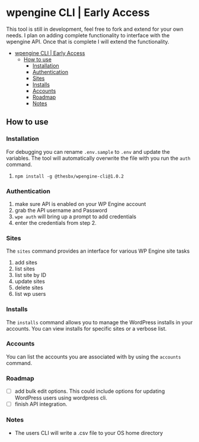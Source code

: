 # wpengine CLI | Early Access

This tool is still in development, feel free to fork and extend for your own needs. I plan on adding complete functionality to interface with the wpengine API. Once that is complete I will extend the functionality.

- [wpengine CLI | Early Access](#wpengine-cli--early-access)
  - [How to use](#how-to-use)
    - [Installation](#installation)
    - [Authentication](#authentication)
    - [Sites](#sites)
    - [Installs](#installs)
    - [Accounts](#accounts)
    - [Roadmap](#roadmap)
    - [Notes](#notes)

## How to use

### Installation

For debugging you can rename `.env.sample` to `.env` and update the variables. The tool will automatically overwrite the file with you run the `auth` command.

1. `npm install -g @thesbx/wpengine-cli@1.0.2`

### Authentication

1. make sure API is enabled on your WP Engine account
2. grab the API username and Password
3. ```wpe auth``` will bring up a prompt to add credentials
4. enter the credentials from step 2.

### Sites

The ```sites``` command provides an interface for various WP Engine site tasks

1. add sites
2. list sites
3. list site by ID
4. update sites
5. delete sites
6. list wp users

### Installs

The ```installs``` command allows you to manage the WordPress installs in your accounts.
You can view installs for specific sites or a verbose list.

### Accounts

You can list the accounts you are associated with by using the ```accounts``` command.

### Roadmap

- [ ] add bulk edit options. This could include options for updating WordPress users using wordpress cli.
- [ ] finish API integration.

### Notes

- The users CLI will write a .csv file to your OS home directory
